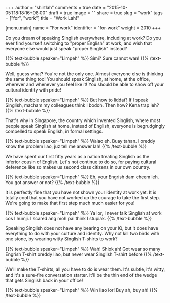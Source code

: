 +++
author = "shirtlah"
comments = true
date = "2015-10-05T18:18:16+08:00"
draft = true
image = ""
share = true
slug = "work"
tags = ["for", "work"]
title = "Work Lah!"

[menu.main]
  name = "For work"
  identifier = "for-work"
  weight = 2010
+++

Do you dream of speaking Singlish everywhere, including at work?
Do you ever find yourself switching to "proper English" at work, and wish that everyone else would just speak "proper Singlish"
 instead?

{{% text-bubble speaker="Limpeh" %}}
Simi? Sure cannot wan!
{{% /text-bubble %}}

Well, guess what? You're not the only one. Almost everyone else is thinking the same thing too! You should speak Singlish, at home, at the office, wherever and whenever you feel like it! You should be able to show off your cultural identity with pride!

{{% text-bubble speaker="Limpeh" %}}
But how to liddat? If I speak Singlish, macham my colleagues think I bodoh. Then how? Kena trap leh?
{{% /text-bubble %}}

That's why in Singapore, the country which invented Singlish, where most people speak Singlish at home, instead of English, everyone is begrudgingly compelled to speak English, in formal settings.

{{% text-bubble speaker="Limpeh" %}}
Walao eh. Buay tahan. I oreddy know the problem liao, juz tell me answer lah!
{{% /text-bubble %}}

We have spent our first fifty years as a nation treating Singlish as the inferior cousin of English. Let's not continue to do so, for paying cultural deference like so makes us second class citizens in our own country.

{{% text-bubble speaker="Limpeh" %}}
Eh, your Engrish dam cheem leh. You got answer or not?
{{% /text-bubble %}}

It is perfectly fine that you have not shown your identity at work yet. It is totally cool that you have not worked up the courage to take the first step. We're going to make that first step much much easier for you!

{{% text-bubble speaker="Limpeh" %}}
Ya lor, I never talk Singlish at work cos I humji. I scared ang moh pai think I stupiak.
{{% /text-bubble %}}

Speaking Singlish does not have any bearing on your IQ, but it does have everything to do with your culture and identity. Why not kill two birds with one stone, by wearing witty Singlish T-shirts to work?

{{% text-bubble speaker="Limpeh" %}}
Wah! Shiok ah! Got wear so many Engrish T-shirt oreddy liao, but never wear Singlish T-shirt before
{{% /text-bubble %}}

We'll make the T-shirts, all you have to do is wear them. It's subtle, it's witty, and it's a sure-fire conversation starter. It'll be the thin end of the wedge that gets Singlish back in your office!

{{% text-bubble speaker="Limpeh" %}}
Win liao lor! Buy ah, buy ah!
{{% /text-bubble %}}
